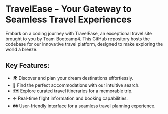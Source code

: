 # TravelEase - Your Gateway to Seamless Travel Experiences

Embark on a coding journey with TravelEase, an exceptional travel site brought to you by Team Bootcamp4. This GitHub repository hosts the codebase for our innovative travel platform, designed to make exploring the world a breeze.

## Key Features:
- 🌍 Discover and plan your dream destinations effortlessly.
- 🏨 Find the perfect accommodations with our intuitive search.
- 🗺️ Explore curated travel itineraries for a memorable trip.
- ✈️ Real-time flight information and booking capabilities.
- 🛤️ User-friendly interface for a seamless travel planning experience.


